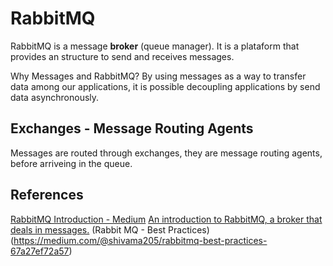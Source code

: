 

# RabbitMQ
RabbitMQ is a message **broker** (queue manager). It is a plataform that provides an structure to send and receives messages.

Why Messages and RabbitMQ?
By using messages as a way to transfer data among our applications, it is possible decoupling applications by send data asynchronously.

## Exchanges - Message Routing Agents
Messages are routed through exchanges, they are message routing agents, before arriveing in the queue.


## References
[RabbitMQ Introduction - Medium](https://medium.com/faun/rabbitmq-an-introduction-b84370fcf31)
[An introduction to RabbitMQ, a broker that deals in messages.](https://medium.com/free-code-camp/rabbitmq-9e8f78194993)
(Rabbit MQ - Best Practices)(https://medium.com/@shivama205/rabbitmq-best-practices-67a27ef72a57)
